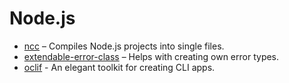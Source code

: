 # Node.js

* [ncc](https://github.com/zeit/ncc) – Compiles Node.js projects into single files.
* [extendable-error-class](https://github.com/brillout/extendable-error-class) – Helps with creating own error types.
* [oclif](https://github.com/oclif/oclif/blob/master/README.md) - An elegant toolkit for creating CLI apps.


